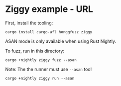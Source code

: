 # Ziggy example - URL

First, install the tooling:

```
cargo install cargo-afl honggfuzz ziggy
```

ASAN mode is only available when using Rust Nightly.

To fuzz, run in this directory:

```
cargo +nightly ziggy fuzz --asan
```

Note: 
The the runner must use ``--asan`` too!
```
cargo +nightly ziggy run --asan
```
